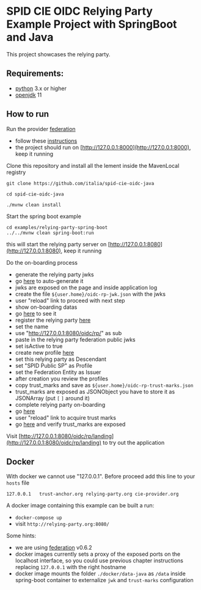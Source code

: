 # SPID CIE OIDC Relying Party Example Project with SpringBoot and Java

This project showcases the relying party.

## Requirements:

- [python](https://www.python.org/downloads/) 3.x or higher
- [openjdk](https://openjdk.java.net/) 11

## How to run

Run the provider [federation](https://github.com/italia/spid-cie-oidc-django)

- follow these [instructions](https://github.com/italia/spid-cie-oidc-django/blob/main/docs/SETUP.md)
- the project should run on [http://127.0.0.1:8000](http://127.0.0.1:8000), keep it running


Clone this repository and install all the lement inside the MavenLocal registry
```
git clone https://github.com/italia/spid-cie-oidc-java

cd spid-cie-oidc-java

./mvnw clean install
```


Start the spring boot example

```
cd examples/relying-party-spring-boot
../../mvnw clean spring-boot:run
```

this will start the relying party server on [http://127.0.0.1:8080](http://127.0.0.1:8080), keep it running



Do the on-boarding process
- generate the relying party jwks
- go [here](http://127.0.0.1:8080/) to auto-generate it
- jwks are exposed on the page and inside application log
- create the file `${user.home}/oidc-rp-jwk.json` with the jwks
- user "reload" link to proceed with next step
- show on-boarding datas
- go [here](http://127.0.0.1:8080/) to see it
- register the relying party [here](http://127.0.0.1:8000/admin/spid_cie_oidc_authority/federationdescendant/add)
- set the name
- use "http://127.0.0.1:8080/oidc/rp/" as sub
- paste in the relying party federation public jwks
- set isActive to true
- create new profile [here](http://127.0.0.1:8000/admin/spid_cie_oidc_authority/federationentityassignedprofile/add/)
- set this relying party as Descendant
- set "SPID Public SP" as Profile
- set the Federation Entity as Issuer
- after creation you review the profiles
- copy trust_marks and save as `${user.home}/oidc-rp-trust-marks.json`
- trust_marks are exposed as JSONObject you have to store it as JSONArray (put `[` `]` around it)
- complete relying party on-boarding
- go [here](http://127.0.0.1:8080/)
- user "reload" link to acquire trust marks
- go [here](http://127.0.0.1:8080/oidc/rp/.well-known/openid-federation?format=json) and verify trust_marks are exposed


Visit [http://127.0.0.1:8080/oidc/rp/landing](http://127.0.0.1:8080/oidc/rp/landing) to try out the application


## Docker

With docker we cannot use "127.0.0.1". Before proceed add this line to your `hosts` file

```
127.0.0.1   trust-anchor.org relying-party.org cie-provider.org
```

A docker image containing this example can be built a run:
- `docker-compose up`
- visit `http://relying-party.org:8080/`

Some hints:
- we are using [federation](https://github.com/italia/spid-cie-oidc-django) v0.6.2
- docker images currently sets a proxy of the exposed ports on the localhost interface, so you could use
previous chapter instructions replacing `127.0.0.1` with the right hostname
- docker image mounts the folder `./docker/data-java` as `/data` inside spring-boot container to externalize `jwk` and `trust-marks` configuration


